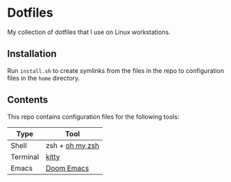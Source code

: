 # Dotfiles

My collection of dotfiles that I use on Linux workstations.

## Installation

Run `install.sh` to create symlinks from the files in the repo to configuration files in the `home` directory.

## Contents

This repo contains configuration files for the following tools:

| Type     | Tool                                                  |
|----------|-------------------------------------------------------|
| Shell    | zsh + [oh my zsh](https://github.com/ohmyzsh/ohmyzsh) |
| Terminal | [kitty](https://sw.kovidgoyal.net/kitty/)             |
| Emacs    | [Doom Emacs](https://github.com/hlissner/doom-emacs)  |
